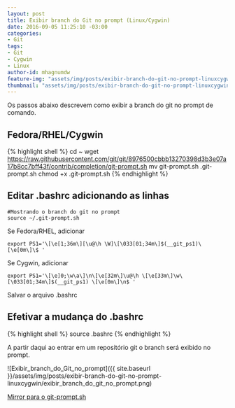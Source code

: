 ```yaml
---
layout: post
title: Exibir branch do Git no prompt (Linux/Cygwin)
date: 2016-09-05 11:25:10 -03:00
categories:
- Git
tags:
- Git
- Cygwin
- Linux
author-id: mhagnumdw
feature-img: "assets/img/posts/exibir-branch-do-git-no-prompt-linuxcygwin/exibir_branch_do_git_no_prompt.png"
thumbnail: "assets/img/posts/exibir-branch-do-git-no-prompt-linuxcygwin/exibir_branch_do_git_no_prompt.png"
---
```


Os passos abaixo descrevem como exibir a branch do git no prompt de comando.

<!--more-->

## Fedora/RHEL/Cygwin

{% highlight shell %}
cd ~
wget https://raw.githubusercontent.com/git/git/8976500cbbb13270398d3b3e07a17b8cc7bff43f/contrib/completion/git-prompt.sh
mv git-prompt.sh .git-prompt.sh
chmod +x .git-prompt.sh
{% endhighlight %}

## Editar .bashrc adicionando as linhas

```
#Mostrando o branch do git no prompt  
source ~/.git-prompt.sh
```

Se Fedora/RHEL, adicionar

```
export PS1='\[\e[1;36m\][\u@\h \W]\[\033[01;34m\]$(__git_ps1)\[\e[0m\]\$ '
```

Se Cygwin, adicionar

```
export PS1='\[\e]0;\w\a\]\n\[\e[32m\]\u@\h \[\e[33m\]\w\[\033[01;34m\]$(__git_ps1) \[\e[0m\]\n$ '
```

Salvar o arquivo .bashrc

## Efetivar a mudança do .bashrc

{% highlight shell %}
source .bashrc
{% endhighlight %}

A partir daqui ao entrar em um repositório git o branch será exibido no prompt.

![Exibir_branch_do_Git_no_prompt]({{ site.baseurl }}/assets/img/posts/exibir-branch-do-git-no-prompt-linuxcygwin/exibir_branch_do_git_no_prompt.png)

[Mirror para o git-prompt.sh](https://drive.google.com/open?id=0B80EagoWEV2xa3dQRllrOTQxOFE)